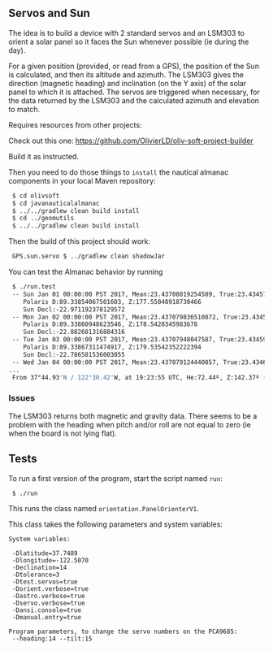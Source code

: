 ## Servos and Sun

The idea is to build a device with 2 standard servos and an LSM303 to orient a solar panel so it faces the Sun whenever possible (ie during the day).

For a given position (provided, or read from a GPS), the position of the Sun is calculated, and then its altitude and azimuth.
The LSM303 gives the direction (magnetic heading) and inclination (on the Y axis) of the solar panel to which it is attached.
The servos are triggered when necessary, for the data returned by the LSM303 and the calculated azimuth and elevation to match.

Requires resources from other projects:

Check out this one: https://github.com/OlivierLD/oliv-soft-project-builder

Build it as instructed.

Then you need to do those things to `install` the nautical almanac components in your local Maven repository:

```bash
 $ cd olivsoft
 $ cd javanauticalalmanac
 $ ../../gradlew clean build install
 $ cd ../geomutils
 $ ../../gradlew clean build install
```

Then the build of this project should work:
```bash
 GPS.sun.servo $ ../gradlew clean shadowJar
```
You can test the Almanac behavior by running
```bash
 $ ./run.test
 -- Sun Jan 01 00:00:00 PST 2017, Mean:23.43708019254589, True:23.434571047530458, Aries GHA:221.1648583732534
    Polaris D:89.33854067501603, Z:177.55048918730466
    Sun Decl:-22.971192378129572
 -- Mon Jan 02 00:00:00 PST 2017, Mean:23.437079836510872, True:23.43458374014393, Aries GHA:222.1505096811722
    Polaris D:89.33860948623546, Z:178.5428345983678
    Sun Decl:-22.882681316884316
 -- Tue Jan 03 00:00:00 PST 2017, Mean:23.43707948047587, True:23.43459523846336, Aries GHA:223.13615195993353
    Polaris D:89.33867311474917, Z:179.53542352222394
    Sun Decl:-22.786581536003055
 -- Wed Jan 04 00:00:00 PST 2017, Mean:23.437079124440857, True:23.434603645974125, Aries GHA:224.12178723691673
...
 From 37°44.93'N / 122°30.42'W, at 19:23:55 UTC, He:72.44º, Z:142.37º (true)
```

### Issues
The LSM303 returns both magnetic and gravity data.
There seems to be a problem with the heading when pitch and/or roll are not equal to zero (ie when the board is not lying flat).

## Tests
To run a first version of the program, start the script named `run`:
```bash
 $ ./run
```
This runs the class named `orientation.PanelOrienterV1`.

This class takes the following parameters and system variables:
```
System variables:

 -Dlatitude=37.7489
 -Dlongitude=-122.5070
 -Declination=14
 -Dtolerance=3
 -Dtest.servos=true
 -Dorient.verbose=true
 -Dastro.verbose=true
 -Dservo.verbose=true
 -Dansi.console=true
 -Dmanual.entry=true

Program parameters, to change the servo numbers on the PCA9685:
 --heading:14 --tilt:15
```
